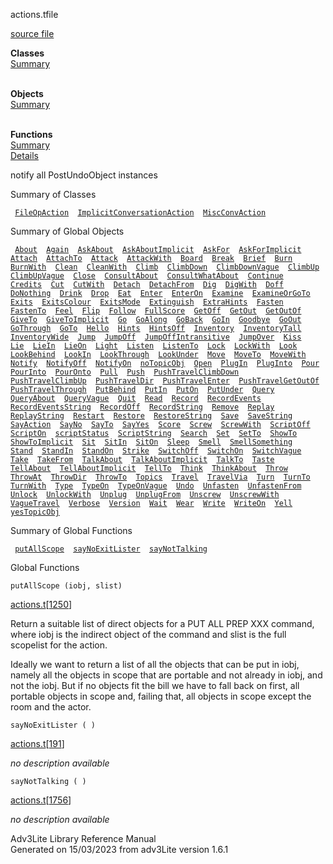 <span class="title">actions.t</span><span class="type">file</span>

[source file](../source/actions.t.html)

**Classes**  
[Summary](#_ClassSummary_)  
 

**Objects**  
[Summary](#_ObjectSummary_)  
 

**Functions**  
[Summary](#_FunctionSummary_)  
[Details](#_Functions_)

<div class="fdesc">

notify all PostUndoObject instances

</div>

<span id="_ClassSummary_"></span>

<div class="mjhd">

<span class="hdln">Summary of Classes</span>  

</div>

` `[`FileOpAction`](../object/FileOpAction.html)`  `[`ImplicitConversationAction`](../object/ImplicitConversationAction.html)`  `[`MiscConvAction`](../object/MiscConvAction.html)`  `
<span id="_ObjectSummary_"></span>

<div class="mjhd">

<span class="hdln">Summary of Global Objects</span>  

</div>

` `[`About`](../object/About.html)`  `[`Again`](../object/Again.html)`  `[`AskAbout`](../object/AskAbout.html)`  `[`AskAboutImplicit`](../object/AskAboutImplicit.html)`  `[`AskFor`](../object/AskFor.html)`  `[`AskForImplicit`](../object/AskForImplicit.html)`  `[`Attach`](../object/Attach.html)`  `[`AttachTo`](../object/AttachTo.html)`  `[`Attack`](../object/Attack.html)`  `[`AttackWith`](../object/AttackWith.html)`  `[`Board`](../object/Board.html)`  `[`Break`](../object/Break.html)`  `[`Brief`](../object/Brief.html)`  `[`Burn`](../object/Burn.html)`  `[`BurnWith`](../object/BurnWith.html)`  `[`Clean`](../object/Clean.html)`  `[`CleanWith`](../object/CleanWith.html)`  `[`Climb`](../object/Climb.html)`  `[`ClimbDown`](../object/ClimbDown.html)`  `[`ClimbDownVague`](../object/ClimbDownVague.html)`  `[`ClimbUp`](../object/ClimbUp.html)`  `[`ClimbUpVague`](../object/ClimbUpVague.html)`  `[`Close`](../object/Close.html)`  `[`ConsultAbout`](../object/ConsultAbout.html)`  `[`ConsultWhatAbout`](../object/ConsultWhatAbout.html)`  `[`Continue`](../object/Continue.html)`  `[`Credits`](../object/Credits.html)`  `[`Cut`](../object/Cut.html)`  `[`CutWith`](../object/CutWith.html)`  `[`Detach`](../object/Detach.html)`  `[`DetachFrom`](../object/DetachFrom.html)`  `[`Dig`](../object/Dig.html)`  `[`DigWith`](../object/DigWith.html)`  `[`Doff`](../object/Doff.html)`  `[`DoNothing`](../object/DoNothing.html)`  `[`Drink`](../object/Drink.html)`  `[`Drop`](../object/Drop.html)`  `[`Eat`](../object/Eat.html)`  `[`Enter`](../object/Enter.html)`  `[`EnterOn`](../object/EnterOn.html)`  `[`Examine`](../object/Examine.html)`  `[`ExamineOrGoTo`](../object/ExamineOrGoTo.html)`  `[`Exits`](../object/Exits.html)`  `[`ExitsColour`](../object/ExitsColour.html)`  `[`ExitsMode`](../object/ExitsMode.html)`  `[`Extinguish`](../object/Extinguish.html)`  `[`ExtraHints`](../object/ExtraHints.html)`  `[`Fasten`](../object/Fasten.html)`  `[`FastenTo`](../object/FastenTo.html)`  `[`Feel`](../object/Feel.html)`  `[`Flip`](../object/Flip.html)`  `[`Follow`](../object/Follow.html)`  `[`FullScore`](../object/FullScore.html)`  `[`GetOff`](../object/GetOff.html)`  `[`GetOut`](../object/GetOut.html)`  `[`GetOutOf`](../object/GetOutOf.html)`  `[`GiveTo`](../object/GiveTo.html)`  `[`GiveToImplicit`](../object/GiveToImplicit.html)`  `[`Go`](../object/Go.html)`  `[`GoAlong`](../object/GoAlong.html)`  `[`GoBack`](../object/GoBack.html)`  `[`GoIn`](../object/GoIn.html)`  `[`Goodbye`](../object/Goodbye.html)`  `[`GoOut`](../object/GoOut.html)`  `[`GoThrough`](../object/GoThrough.html)`  `[`GoTo`](../object/GoTo.html)`  `[`Hello`](../object/Hello.html)`  `[`Hints`](../object/Hints.html)`  `[`HintsOff`](../object/HintsOff.html)`  `[`Inventory`](../object/Inventory.html)`  `[`InventoryTall`](../object/InventoryTall.html)`  `[`InventoryWide`](../object/InventoryWide.html)`  `[`Jump`](../object/Jump.html)`  `[`JumpOff`](../object/JumpOff.html)`  `[`JumpOffIntransitive`](../object/JumpOffIntransitive.html)`  `[`JumpOver`](../object/JumpOver.html)`  `[`Kiss`](../object/Kiss.html)`  `[`Lie`](../object/Lie.html)`  `[`LieIn`](../object/LieIn.html)`  `[`LieOn`](../object/LieOn.html)`  `[`Light`](../object/Light.html)`  `[`Listen`](../object/Listen.html)`  `[`ListenTo`](../object/ListenTo.html)`  `[`Lock`](../object/Lock.html)`  `[`LockWith`](../object/LockWith.html)`  `[`Look`](../object/Look.html)`  `[`LookBehind`](../object/LookBehind.html)`  `[`LookIn`](../object/LookIn.html)`  `[`LookThrough`](../object/LookThrough.html)`  `[`LookUnder`](../object/LookUnder.html)`  `[`Move`](../object/Move.html)`  `[`MoveTo`](../object/MoveTo.html)`  `[`MoveWith`](../object/MoveWith.html)`  `[`Notify`](../object/Notify.html)`  `[`NotifyOff`](../object/NotifyOff.html)`  `[`NotifyOn`](../object/NotifyOn.html)`  `[`noTopicObj`](../object/noTopicObj.html)`  `[`Open`](../object/Open.html)`  `[`PlugIn`](../object/PlugIn.html)`  `[`PlugInto`](../object/PlugInto.html)`  `[`Pour`](../object/Pour.html)`  `[`PourInto`](../object/PourInto.html)`  `[`PourOnto`](../object/PourOnto.html)`  `[`Pull`](../object/Pull.html)`  `[`Push`](../object/Push.html)`  `[`PushTravelClimbDown`](../object/PushTravelClimbDown.html)`  `[`PushTravelClimbUp`](../object/PushTravelClimbUp.html)`  `[`PushTravelDir`](../object/PushTravelDir.html)`  `[`PushTravelEnter`](../object/PushTravelEnter.html)`  `[`PushTravelGetOutOf`](../object/PushTravelGetOutOf.html)`  `[`PushTravelThrough`](../object/PushTravelThrough.html)`  `[`PutBehind`](../object/PutBehind.html)`  `[`PutIn`](../object/PutIn.html)`  `[`PutOn`](../object/PutOn.html)`  `[`PutUnder`](../object/PutUnder.html)`  `[`Query`](../object/Query.html)`  `[`QueryAbout`](../object/QueryAbout.html)`  `[`QueryVague`](../object/QueryVague.html)`  `[`Quit`](../object/Quit.html)`  `[`Read`](../object/Read.html)`  `[`Record`](../object/Record.html)`  `[`RecordEvents`](../object/RecordEvents.html)`  `[`RecordEventsString`](../object/RecordEventsString.html)`  `[`RecordOff`](../object/RecordOff.html)`  `[`RecordString`](../object/RecordString.html)`  `[`Remove`](../object/Remove.html)`  `[`Replay`](../object/Replay.html)`  `[`ReplayString`](../object/ReplayString.html)`  `[`Restart`](../object/Restart.html)`  `[`Restore`](../object/Restore.html)`  `[`RestoreString`](../object/RestoreString.html)`  `[`Save`](../object/Save.html)`  `[`SaveString`](../object/SaveString.html)`  `[`SayAction`](../object/SayAction.html)`  `[`SayNo`](../object/SayNo.html)`  `[`SayTo`](../object/SayTo.html)`  `[`SayYes`](../object/SayYes.html)`  `[`Score`](../object/Score.html)`  `[`Screw`](../object/Screw.html)`  `[`ScrewWith`](../object/ScrewWith.html)`  `[`ScriptOff`](../object/ScriptOff.html)`  `[`ScriptOn`](../object/ScriptOn.html)`  `[`scriptStatus`](../object/scriptStatus.html)`  `[`ScriptString`](../object/ScriptString.html)`  `[`Search`](../object/Search.html)`  `[`Set`](../object/Set.html)`  `[`SetTo`](../object/SetTo.html)`  `[`ShowTo`](../object/ShowTo.html)`  `[`ShowToImplicit`](../object/ShowToImplicit.html)`  `[`Sit`](../object/Sit.html)`  `[`SitIn`](../object/SitIn.html)`  `[`SitOn`](../object/SitOn.html)`  `[`Sleep`](../object/Sleep.html)`  `[`Smell`](../object/Smell.html)`  `[`SmellSomething`](../object/SmellSomething.html)`  `[`Stand`](../object/Stand.html)`  `[`StandIn`](../object/StandIn.html)`  `[`StandOn`](../object/StandOn.html)`  `[`Strike`](../object/Strike.html)`  `[`SwitchOff`](../object/SwitchOff.html)`  `[`SwitchOn`](../object/SwitchOn.html)`  `[`SwitchVague`](../object/SwitchVague.html)`  `[`Take`](../object/Take.html)`  `[`TakeFrom`](../object/TakeFrom.html)`  `[`TalkAbout`](../object/TalkAbout.html)`  `[`TalkAboutImplicit`](../object/TalkAboutImplicit.html)`  `[`TalkTo`](../object/TalkTo.html)`  `[`Taste`](../object/Taste.html)`  `[`TellAbout`](../object/TellAbout.html)`  `[`TellAboutImplicit`](../object/TellAboutImplicit.html)`  `[`TellTo`](../object/TellTo.html)`  `[`Think`](../object/Think.html)`  `[`ThinkAbout`](../object/ThinkAbout.html)`  `[`Throw`](../object/Throw.html)`  `[`ThrowAt`](../object/ThrowAt.html)`  `[`ThrowDir`](../object/ThrowDir.html)`  `[`ThrowTo`](../object/ThrowTo.html)`  `[`Topics`](../object/Topics.html)`  `[`Travel`](../object/Travel.html)`  `[`TravelVia`](../object/TravelVia.html)`  `[`Turn`](../object/Turn.html)`  `[`TurnTo`](../object/TurnTo.html)`  `[`TurnWith`](../object/TurnWith.html)`  `[`Type`](../object/Type.html)`  `[`TypeOn`](../object/TypeOn.html)`  `[`TypeOnVague`](../object/TypeOnVague.html)`  `[`Undo`](../object/Undo.html)`  `[`Unfasten`](../object/Unfasten.html)`  `[`UnfastenFrom`](../object/UnfastenFrom.html)`  `[`Unlock`](../object/Unlock.html)`  `[`UnlockWith`](../object/UnlockWith.html)`  `[`Unplug`](../object/Unplug.html)`  `[`UnplugFrom`](../object/UnplugFrom.html)`  `[`Unscrew`](../object/Unscrew.html)`  `[`UnscrewWith`](../object/UnscrewWith.html)`  `[`VagueTravel`](../object/VagueTravel.html)`  `[`Verbose`](../object/Verbose.html)`  `[`Version`](../object/Version.html)`  `[`Wait`](../object/Wait.html)`  `[`Wear`](../object/Wear.html)`  `[`Write`](../object/Write.html)`  `[`WriteOn`](../object/WriteOn.html)`  `[`Yell`](../object/Yell.html)`  `[`yesTopicObj`](../object/yesTopicObj.html)`  `
<span id="FunctionSummary_"></span>

<div class="mjhd">

<span class="hdln">Summary of Global Functions</span>  

</div>

` `[`putAllScope`](#putAllScope)`  `[`sayNoExitLister`](#sayNoExitLister)`  `[`sayNotTalking`](#sayNotTalking)`  `

<span id="_Functions_"></span>

<div class="mjhd">

<span class="hdln">Global Functions</span>  

</div>

<span id="putAllScope"></span>

`putAllScope (iobj, slist)`

[actions.t](../file/actions.t.html)\[[1250](../source/actions.t.html#1250)\]

<div class="desc">

Return a suitable list of direct objects for a PUT ALL PREP XXX command,
where iobj is the indirect object of the command and slist is the full
scopelist for the action.

Ideally we want to return a list of all the objects that can be put in
iobj, namely all the objects in scope that are portable and not already
in iobj, and not the iobj. But if no objects fit the bill we have to
fall back on first, all portable objects in scope and, failing that, all
objects in scope except the room and the actor.

</div>

<span id="sayNoExitLister"></span>

`sayNoExitLister ( )`

[actions.t](../file/actions.t.html)\[[191](../source/actions.t.html#191)\]

<div class="desc">

*no description available*

</div>

<span id="sayNotTalking"></span>

`sayNotTalking ( )`

[actions.t](../file/actions.t.html)\[[1756](../source/actions.t.html#1756)\]

<div class="desc">

*no description available*

</div>

<div class="ftr">

Adv3Lite Library Reference Manual  
Generated on 15/03/2023 from adv3Lite version 1.6.1

</div>
